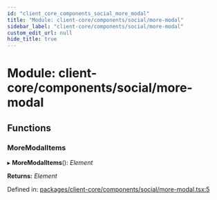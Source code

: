 ```yaml
---
id: "client_core_components_social_more_modal"
title: "Module: client-core/components/social/more-modal"
sidebar_label: "client-core/components/social/more-modal"
custom_edit_url: null
hide_title: true
---
```


# Module: client-core/components/social/more-modal

## Functions

### MoreModalItems

▸ **MoreModalItems**(): *Element*

**Returns:** *Element*

Defined in: [packages/client-core/components/social/more-modal.tsx:5](https://github.com/xr3ngine/xr3ngine/blob/5a0f83ed8/packages/client-core/components/social/more-modal.tsx#L5)
